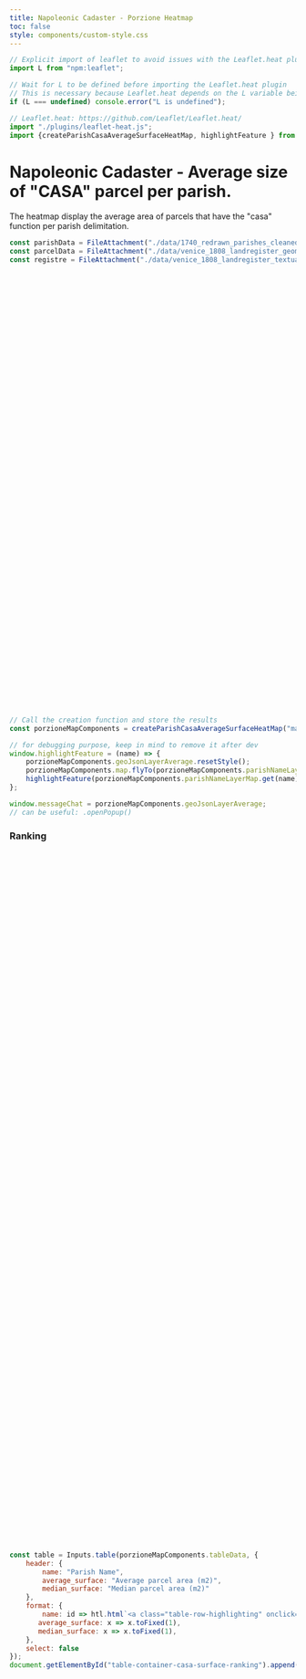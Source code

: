 ```yaml
---
title: Napoleonic Cadaster - Porzione Heatmap
toc: false
style: components/custom-style.css
---
```



```js
// Explicit import of leaflet to avoid issues with the Leaflet.heat plugin
import L from "npm:leaflet";
```

```js
// Wait for L to be defined before importing the Leaflet.heat plugin
// This is necessary because Leaflet.heat depends on the L variable being defined
if (L === undefined) console.error("L is undefined");

// Leaflet.heat: https://github.com/Leaflet/Leaflet.heat/
import "./plugins/leaflet-heat.js";
import {createParishCasaAverageSurfaceHeatMap, highlightFeature } from "./components/map3.js";
```

# Napoleonic Cadaster - Average size of "CASA" parcel per parish.
The heatmap display the average area of parcels that have the "casa" function per parish delimitation.

```js
const parishData = FileAttachment("./data/1740_redrawn_parishes_cleaned_wikidata_standardised.geojson").json();
const parcelData = FileAttachment("./data/venice_1808_landregister_geometries.geojson").json();
const registre = FileAttachment("./data/venice_1808_landregister_textual_entries.json").json();
```

<!-- Create the map container -->
<div id="map-container-casa-average-size-hm" style="height: 750px; margin: 1em 0 2em 0;"></div>

```js
// Call the creation function and store the results
const porzioneMapComponents = createParishCasaAverageSurfaceHeatMap("map-container-casa-average-size-hm", parcelData, registre, parishData);

// for debugging purpose, keep in mind to remove it after dev
window.highlightFeature = (name) => {
    porzioneMapComponents.geoJsonLayerAverage.resetStyle();
    porzioneMapComponents.map.flyTo(porzioneMapComponents.parishNameLayerMap.get(name).getBounds().getCenter(), 15.4);
    highlightFeature(porzioneMapComponents.parishNameLayerMap.get(name));
};

window.messageChat = porzioneMapComponents.geoJsonLayerAverage;
// can be useful: .openPopup() 
```

### Ranking

<!-- Create the tanble container -->
<div id="table-container-casa-surface-ranking" style="height: 1200px; margin: 1em 0 2em 0;"></div>

```js
const table = Inputs.table(porzioneMapComponents.tableData, {
    header: {
        name: "Parish Name",
        average_surface: "Average parcel area (m2)",
        median_surface: "Median parcel area (m2)"
    },
    format: {
        name: id => htl.html`<a class="table-row-highlighting" onclick=window.highlightFeature("${id}");>${id}</a>`,
       average_surface: x => x.toFixed(1),
       median_surface: x => x.toFixed(1),
    }, 
    select: false
});
document.getElementById("table-container-casa-surface-ranking").append(table)
```
